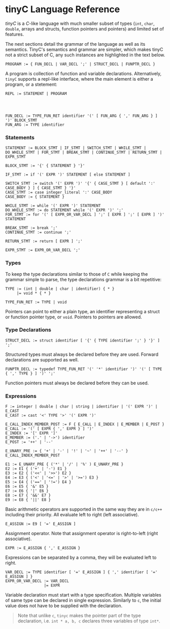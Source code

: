 # tinyC Language Reference

*tinyC* is a *C*-like language with much smaller subset of types (`int`, `char`, `double`, arrays and structs, function pointers and pointers) and limited set of features. 

The next sections detail the grammar of the language as well as its semantics. TinyC's semantics and grammar are simpler, which makes tinyC not a strict subset of C, any such instances are highlighted in the text below. 


    PROGRAM := { FUN_DECL | VAR_DECL ';' | STRUCT_DECL | FUNPTR_DECL }

A program is collection of function and variable declarations. Alternatively, `tinyC` supports a repl-like interface, where the main element is either a program, or a stetement:

    REPL := STATEMENT | PROGRAM




    FUN_DECL := TYPE_FUN_RET identifier '(' [ FUN_ARG { ',' FUN_ARG } ] ')' BLOCK_STMT
    FUN_ARG := TYPE identifier

### Statements

    STATEMENT := BLOCK_STMT | IF_STMT | SWITCH_STMT | WHILE_STMT | DO_WHILE_STMT | FOR_STMT | BREAK_STMT | CONTINUE_STMT | RETURN_STMT | EXPR_STMT

    BLOCK_STMT := '{' { STATEMENT } '}'

    IF_STMT := if '(' EXPR ')' STATEMENT [ else STATEMENT ]

    SWITCH_STMT := switch '(' EXPR ')' '{' { CASE_STMT } [ default ':' CASE_BODY } ] { CASE_STMT } '}'
    CASE_STMT := case integer_literal ':' CASE_BODY
    CASE_BODY := { STATEMENT }

    WHILE_STMT := while '(' EXPR ')' STATEMENT 
    DO_WHILE_STMT := do STATEMENT while '(' EXPR ')' ';'
    FOR_STMT := for '(' [ EXPR_OR_VAR_DECL ] ';' [ EXPR ] ';' [ EXPR ] ')' STATEMENT

    BREAK_STMT := break ';'
    CONTINUE_STMT := continue ';'

    RETURN_STMT := return [ EXPR ] ';'

    EXPR_STMT := EXPR_OR_VAR_DECL ';'

### Types

To keep the type declarations similar to those of `C` while keeping the grammar simple to parse, the type declarations grammar is a bit repetitive:

    TYPE := (int | double | char | identifier) { * }
         |= void * { * }

    TYPE_FUN_RET := TYPE | void

Pointers can point to either a plain type, an identifier representing a struct or function pointer type, or `void`. Pointers to pointers are allowed. 

### Type Declarations

    STRUCT_DECL := struct identifier [ '{' { TYPE identifier ';' } '}' ] ';'

Structured types must always be declared before they are used. Forward declarations are supported as well. 

    FUNPTR_DECL := typedef TYPE_FUN_RET '(' '*' identifier ')' '(' [ TYPE { ',' TYPE } ] ')' ';'

Function pointers must always be declared before they can be used. 


### Expressions

    F := integer | double | char | string | identifier | '(' EXPR ')' | E_CAST
    E_CAST := cast '<' TYPE '>' '(' EXPR ')'

    E_CALL_INDEX_MEMBER_POST := F { E_CALL | E_INDEX | E_MEMBER | E_POST }
    E_CALL := '(' [ EXPR { ',' EXPR } ] ')'
    E_INDEX := '[' EXPR ']'
    E_MEMBER := ('.' | '->') identifier 
    E_POST := '++' | '--'

    E_UNARY_PRE := { '+' | '-' | '!' | '~' | '++' | '--' } E_CALL_INDEX_MEMBER_POST

    E1 := E_UNARY_PRE { ('*' | '/' | '%' ) E_UNARY_PRE }
    E2 := E1 { ('+' | '-') E1 }
    E3 := E2 { ('<<' | '>>') E2 }
    E4 := E3 { ('<' | '<=' | '>' | '>=') E3 }
    E5 := E4 { ('==' | '!=') E4 }
    E6 := E5 { '&' E5 }
    E7 := E6 { '|' E6 }
    E8 := E7 { '&&' E7 }
    E9 := E8 { '||' E8 }

Basic arithmetic operators are supported in the same way they are in `c/c++` including their priority. All evaluate left to right (left associative). 

    E_ASSIGN := E9 [ '=' E_ASSIGN ]
             
Assignment operator. Note that assignment operator is right-to-left (right associative). 

    EXPR := E_ASSIGN { ',' E_ASSIGN }

Expressions can be separated by a comma, they will be evaluated left to right.

    VAR_DECL := TYPE identifier [ '=' E_ASSIGN ] { ',' identifier [ '=' E_ASSIGN ] }
    EXPR_OR_VAR_DECL := VAR_DECL
                     |= EXPR

Variable declaration must start with a type specification. Multiple variables of same type can be declared in single expression. Similarly to `c`, the initial value does not have to be supplied with the declaration. 

> Note that unlike `c`, `tinyc` makes the pointer part of the type declaration, i.e. `int * a, b, c` declares three variables of type `int*`.
